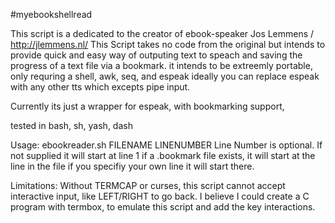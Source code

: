 #myebookshellread

This script is a dedicated to the creator of ebook-speaker
Jos Lemmens / http://jlemmens.nl/ This Script takes no code
from the original but intends to provide quick and easy way
of outputing text to speach and saving the progress of a
text file via a bookmark. it intends to be extreemly portable,
only requring a shell, awk, seq, and espeak ideally you can
replace espeak with any other tts which excepts pipe input.

Currently its just a wrapper for espeak, with bookmarking support,

tested in bash, sh, yash, dash

Usage: ebookreader.sh FILENAME LINENUMBER
	Line Number is optional.  If not supplied it will start at line 1
	if a .bookmark file exists, it will start at the line in the file
	if you specifiy your own line it will start there.
	
Limitations:
	Without TERMCAP or curses, this script cannot accept interactive
	input, like LEFT/RIGHT to go back.  I believe I could create a C
	program with termbox, to emulate this script and add the key
	interactions.


